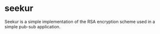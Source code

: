 # seekur
Seekur is a simple implementation of the RSA encryption scheme used in a simple pub-sub application.